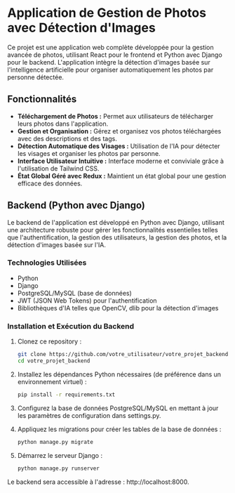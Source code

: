 # Application de Gestion de Photos avec Détection d'Images

Ce projet est une application web complète développée pour la gestion avancée de photos, utilisant React pour le frontend et Python avec Django pour le backend. L'application intègre la détection d'images basée sur l'intelligence artificielle pour organiser automatiquement les photos par personne détectée.

## Fonctionnalités

- **Téléchargement de Photos :** Permet aux utilisateurs de télécharger leurs photos dans l'application.
- **Gestion et Organisation :** Gérez et organisez vos photos téléchargées avec des descriptions et des tags.
- **Détection Automatique des Visages :** Utilisation de l'IA pour détecter les visages et organiser les photos par personne.
- **Interface Utilisateur Intuitive :** Interface moderne et conviviale grâce à l'utilisation de Tailwind CSS.
- **État Global Géré avec Redux :** Maintient un état global pour une gestion efficace des données.

## Backend (Python avec Django)

Le backend de l'application est développé en Python avec Django, utilisant une architecture robuste pour gérer les fonctionnalités essentielles telles que l'authentification, la gestion des utilisateurs, la gestion des photos, et la détection d'images basée sur l'IA.

### Technologies Utilisées

- Python
- Django
- PostgreSQL/MySQL (base de données)
- JWT (JSON Web Tokens) pour l'authentification
- Bibliothèques d'IA telles que OpenCV, dlib pour la détection d'images

### Installation et Exécution du Backend

1. Clonez ce repository :

   ```bash
   git clone https://github.com/votre_utilisateur/votre_projet_backend.git](https://github.com/ilan990/snapmatch-back.git
   cd votre_projet_backend

2. Installez les dépendances Python nécessaires (de préférence dans un environnement virtuel) :
  
   ```bash
   pip install -r requirements.txt

3. Configurez la base de données PostgreSQL/MySQL en mettant à jour les paramètres de configuration dans settings.py.

4. Appliquez les migrations pour créer les tables de la base de données :

   ```bash
   python manage.py migrate

5. Démarrez le serveur Django :

   ```bash
   python manage.py runserver

Le backend sera accessible à l'adresse : http://localhost:8000.
